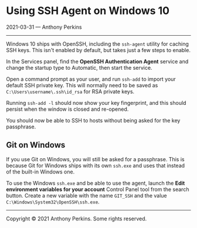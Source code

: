 # Using SSH Agent on Windows 10
2021-03-31 — Anthony Perkins

---

Windows 10 ships with OpenSSH, including the `ssh-agent` utility for caching SSH keys. This isn't
enabled by default, but takes just a few steps to enable.

In the Services panel, find the **OpenSSH Authentication Agent** service and change the startup type
to Automatic, then start the service.

Open a command prompt as your user, and run `ssh-add` to import your default SSH private key. This
will normally need to be saved as `C:\Users\username\.ssh\id_rsa` for RSA private keys.

Running `ssh-add -l` should now show your key fingerprint, and this should persist when the window
is closed and re-opened.

You should now be able to SSH to hosts without being asked for the key passphrase.

## Git on Windows

If you use Git on Windows, you will still be asked for a passphrase. This is because Git for Windows
ships with its own `ssh.exe` and uses that instead of the built-in Windows one.

To use the Windows `ssh.exe` and be able to use the agent, launch the **Edit environment variables
for your account** Control Panel tool from the search button. Create a new variable with the name
`GIT_SSH` and the value `C:\Windows\System32\OpenSSH\ssh.exe`.

---

Copyright © 2021 Anthony Perkins. Some rights reserved.
